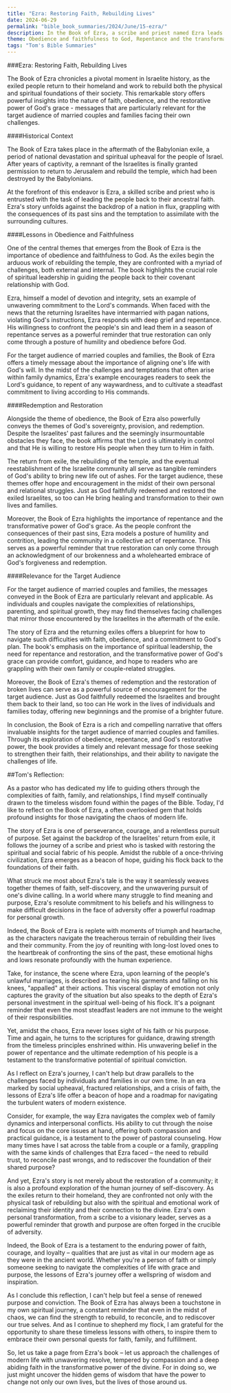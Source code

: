 ```yaml
---
title: "Ezra: Restoring Faith, Rebuilding Lives"
date: 2024-06-29
permalink: "bible_book_summaries/2024/June/15-ezra/"
description: In the Book of Ezra, a scribe and priest named Ezra leads a group of exiles to return to Jerusalem to restore the temple and the law.
theme: Obedience and faithfulness to God, Repentance and the transformative power of God's grace, God's sovereignty, provision, and redemptive power, Spiritual leadership and guidance, Restoration of broken lives and relationships
tags: "Tom's Bible Summaries"
---
```


###Ezra: Restoring Faith, Rebuilding Lives

The Book of Ezra chronicles a pivotal moment in Israelite history, as the exiled people return to their homeland and work to rebuild both the physical and spiritual foundations of their society. This remarkable story offers powerful insights into the nature of faith, obedience, and the restorative power of God's grace - messages that are particularly relevant for the target audience of married couples and families facing their own challenges.

####Historical Context

The Book of Ezra takes place in the aftermath of the Babylonian exile, a period of national devastation and spiritual upheaval for the people of Israel. After years of captivity, a remnant of the Israelites is finally granted permission to return to Jerusalem and rebuild the temple, which had been destroyed by the Babylonians.

At the forefront of this endeavor is Ezra, a skilled scribe and priest who is entrusted with the task of leading the people back to their ancestral faith. Ezra's story unfolds against the backdrop of a nation in flux, grappling with the consequences of its past sins and the temptation to assimilate with the surrounding cultures.

####Lessons in Obedience and Faithfulness

One of the central themes that emerges from the Book of Ezra is the importance of obedience and faithfulness to God. As the exiles begin the arduous work of rebuilding the temple, they are confronted with a myriad of challenges, both external and internal. The book highlights the crucial role of spiritual leadership in guiding the people back to their covenant relationship with God.

Ezra, himself a model of devotion and integrity, sets an example of unwavering commitment to the Lord's commands. When faced with the news that the returning Israelites have intermarried with pagan nations, violating God's instructions, Ezra responds with deep grief and repentance. His willingness to confront the people's sin and lead them in a season of repentance serves as a powerful reminder that true restoration can only come through a posture of humility and obedience before God.

For the target audience of married couples and families, the Book of Ezra offers a timely message about the importance of aligning one's life with God's will. In the midst of the challenges and temptations that often arise within family dynamics, Ezra's example encourages readers to seek the Lord's guidance, to repent of any waywardness, and to cultivate a steadfast commitment to living according to His commands.

####Redemption and Restoration

Alongside the theme of obedience, the Book of Ezra also powerfully conveys the themes of God's sovereignty, provision, and redemption. Despite the Israelites' past failures and the seemingly insurmountable obstacles they face, the book affirms that the Lord is ultimately in control and that He is willing to restore His people when they turn to Him in faith.

The return from exile, the rebuilding of the temple, and the eventual reestablishment of the Israelite community all serve as tangible reminders of God's ability to bring new life out of ashes. For the target audience, these themes offer hope and encouragement in the midst of their own personal and relational struggles. Just as God faithfully redeemed and restored the exiled Israelites, so too can He bring healing and transformation to their own lives and families.

Moreover, the Book of Ezra highlights the importance of repentance and the transformative power of God's grace. As the people confront the consequences of their past sins, Ezra models a posture of humility and contrition, leading the community in a collective act of repentance. This serves as a powerful reminder that true restoration can only come through an acknowledgment of our brokenness and a wholehearted embrace of God's forgiveness and redemption.

####Relevance for the Target Audience

For the target audience of married couples and families, the messages conveyed in the Book of Ezra are particularly relevant and applicable. As individuals and couples navigate the complexities of relationships, parenting, and spiritual growth, they may find themselves facing challenges that mirror those encountered by the Israelites in the aftermath of the exile.

The story of Ezra and the returning exiles offers a blueprint for how to navigate such difficulties with faith, obedience, and a commitment to God's plan. The book's emphasis on the importance of spiritual leadership, the need for repentance and restoration, and the transformative power of God's grace can provide comfort, guidance, and hope to readers who are grappling with their own family or couple-related struggles.

Moreover, the Book of Ezra's themes of redemption and the restoration of broken lives can serve as a powerful source of encouragement for the target audience. Just as God faithfully redeemed the Israelites and brought them back to their land, so too can He work in the lives of individuals and families today, offering new beginnings and the promise of a brighter future.

In conclusion, the Book of Ezra is a rich and compelling narrative that offers invaluable insights for the target audience of married couples and families. Through its exploration of obedience, repentance, and God's restorative power, the book provides a timely and relevant message for those seeking to strengthen their faith, their relationships, and their ability to navigate the challenges of life.

##Tom's Reflection: 


As a pastor who has dedicated my life to guiding others through the complexities of faith, family, and relationships, I find myself continually drawn to the timeless wisdom found within the pages of the Bible. Today, I'd like to reflect on the Book of Ezra, a often overlooked gem that holds profound insights for those navigating the chaos of modern life.

The story of Ezra is one of perseverance, courage, and a relentless pursuit of purpose. Set against the backdrop of the Israelites' return from exile, it follows the journey of a scribe and priest who is tasked with restoring the spiritual and social fabric of his people. Amidst the rubble of a once-thriving civilization, Ezra emerges as a beacon of hope, guiding his flock back to the foundations of their faith.

What struck me most about Ezra's tale is the way it seamlessly weaves together themes of faith, self-discovery, and the unwavering pursuit of one's divine calling. In a world where many struggle to find meaning and purpose, Ezra's resolute commitment to his beliefs and his willingness to make difficult decisions in the face of adversity offer a powerful roadmap for personal growth.

Indeed, the Book of Ezra is replete with moments of triumph and heartache, as the characters navigate the treacherous terrain of rebuilding their lives and their community. From the joy of reuniting with long-lost loved ones to the heartbreak of confronting the sins of the past, these emotional highs and lows resonate profoundly with the human experience.

Take, for instance, the scene where Ezra, upon learning of the people's unlawful marriages, is described as tearing his garments and falling on his knees, "appalled" at their actions. This visceral display of emotion not only captures the gravity of the situation but also speaks to the depth of Ezra's personal investment in the spiritual well-being of his flock. It's a poignant reminder that even the most steadfast leaders are not immune to the weight of their responsibilities.

Yet, amidst the chaos, Ezra never loses sight of his faith or his purpose. Time and again, he turns to the scriptures for guidance, drawing strength from the timeless principles enshrined within. His unwavering belief in the power of repentance and the ultimate redemption of his people is a testament to the transformative potential of spiritual conviction.

As I reflect on Ezra's journey, I can't help but draw parallels to the challenges faced by individuals and families in our own time. In an era marked by social upheaval, fractured relationships, and a crisis of faith, the lessons of Ezra's life offer a beacon of hope and a roadmap for navigating the turbulent waters of modern existence.

Consider, for example, the way Ezra navigates the complex web of family dynamics and interpersonal conflicts. His ability to cut through the noise and focus on the core issues at hand, offering both compassion and practical guidance, is a testament to the power of pastoral counseling. How many times have I sat across the table from a couple or a family, grappling with the same kinds of challenges that Ezra faced – the need to rebuild trust, to reconcile past wrongs, and to rediscover the foundation of their shared purpose?

And yet, Ezra's story is not merely about the restoration of a community; it is also a profound exploration of the human journey of self-discovery. As the exiles return to their homeland, they are confronted not only with the physical task of rebuilding but also with the spiritual and emotional work of reclaiming their identity and their connection to the divine. Ezra's own personal transformation, from a scribe to a visionary leader, serves as a powerful reminder that growth and purpose are often forged in the crucible of adversity.

Indeed, the Book of Ezra is a testament to the enduring power of faith, courage, and loyalty – qualities that are just as vital in our modern age as they were in the ancient world. Whether you're a person of faith or simply someone seeking to navigate the complexities of life with grace and purpose, the lessons of Ezra's journey offer a wellspring of wisdom and inspiration.

As I conclude this reflection, I can't help but feel a sense of renewed purpose and conviction. The Book of Ezra has always been a touchstone in my own spiritual journey, a constant reminder that even in the midst of chaos, we can find the strength to rebuild, to reconcile, and to rediscover our true selves. And as I continue to shepherd my flock, I am grateful for the opportunity to share these timeless lessons with others, to inspire them to embrace their own personal quests for faith, family, and fulfillment.

So, let us take a page from Ezra's book – let us approach the challenges of modern life with unwavering resolve, tempered by compassion and a deep abiding faith in the transformative power of the divine. For in doing so, we just might uncover the hidden gems of wisdom that have the power to change not only our own lives, but the lives of those around us.


